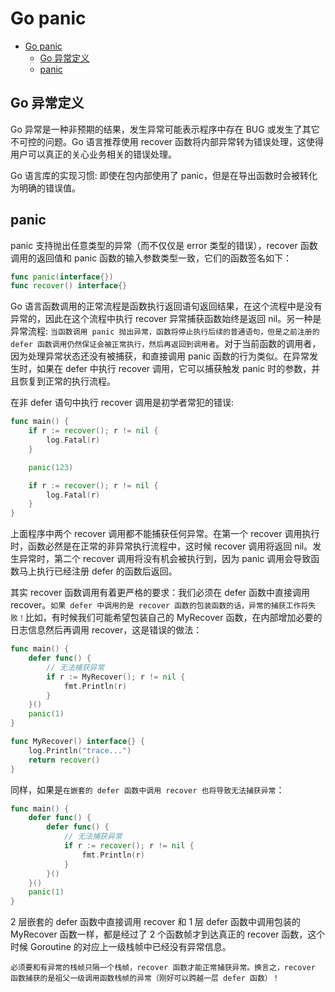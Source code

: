 # Go panic

- [Go panic](#go-panic)
  - [Go 异常定义](#go-异常定义)
  - [panic](#panic)

## Go 异常定义

Go 异常是一种非预期的结果，发生异常可能表示程序中存在 BUG 或发生了其它不可控的问题。Go 语言推荐使用 recover 函数将内部异常转为错误处理，这使得用户可以真正的关心业务相关的错误处理。

Go 语言库的实现习惯: 即使在包内部使用了 panic，但是在导出函数时会被转化为明确的错误值。

## panic

panic 支持抛出任意类型的异常（而不仅仅是 error 类型的错误），recover 函数调用的返回值和 panic 函数的输入参数类型一致，它们的函数签名如下：

```go
func panic(interface{})
func recover() interface{}
```

Go 语言函数调用的正常流程是函数执行返回语句返回结果，在这个流程中是没有异常的，因此在这个流程中执行 recover 异常捕获函数始终是返回 nil。另一种是异常流程: `当函数调用 panic 抛出异常，函数将停止执行后续的普通语句，但是之前注册的 defer 函数调用仍然保证会被正常执行，然后再返回到调用者`。对于当前函数的调用者，因为处理异常状态还没有被捕获，和直接调用 panic 函数的行为类似。在异常发生时，如果在 defer 中执行 recover 调用，它可以捕获触发 panic 时的参数，并且恢复到正常的执行流程。

在非 defer 语句中执行 recover 调用是初学者常犯的错误:

```go
func main() {
    if r := recover(); r != nil {
        log.Fatal(r)
    }

    panic(123)

    if r := recover(); r != nil {
        log.Fatal(r)
    }
}
```

上面程序中两个 recover 调用都不能捕获任何异常。在第一个 recover 调用执行时，函数必然是在正常的非异常执行流程中，这时候 recover 调用将返回 nil。发生异常时，第二个 recover 调用将没有机会被执行到，因为 panic 调用会导致函数马上执行已经注册 defer 的函数后返回。

其实 recover 函数调用有着更严格的要求：我们必须在 defer 函数中直接调用 recover。`如果 defer 中调用的是 recover 函数的包装函数的话，异常的捕获工作将失败！`比如，有时候我们可能希望包装自己的 MyRecover 函数，在内部增加必要的日志信息然后再调用 recover，这是错误的做法：

```go
func main() {
    defer func() {
        // 无法捕获异常
        if r := MyRecover(); r != nil {
            fmt.Println(r)
        }
    }()
    panic(1)
}

func MyRecover() interface{} {
    log.Println("trace...")
    return recover()
}
```

同样，如果是`在嵌套的 defer 函数中调用 recover 也将导致无法捕获异常`：

```go
func main() {
    defer func() {
        defer func() {
            // 无法捕获异常
            if r := recover(); r != nil {
                fmt.Println(r)
            }
        }()
    }()
    panic(1)
}
```

2 层嵌套的 defer 函数中直接调用 recover 和 1 层 defer 函数中调用包装的 MyRecover 函数一样，都是经过了 2 个函数帧才到达真正的 recover 函数，这个时候 Goroutine 的对应上一级栈帧中已经没有异常信息。

`必须要和有异常的栈帧只隔一个栈帧，recover 函数才能正常捕获异常。换言之，recover 函数捕获的是祖父一级调用函数栈帧的异常（刚好可以跨越一层 defer 函数）！`
